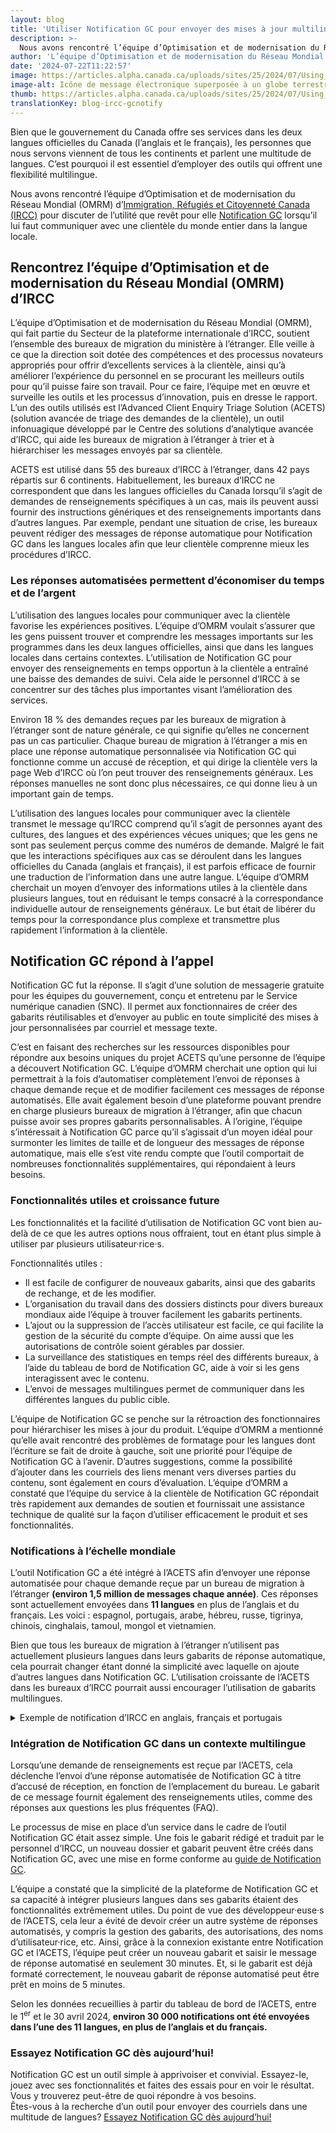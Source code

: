 ```yaml
---
layout: blog
title: 'Utiliser Notification GC pour envoyer des mises à jour multilingues à diverses communautés'
description: >-
  Nous avons rencontré l’équipe d’Optimisation et de modernisation du Réseau Mondial (OMRM) d’Immigration, Réfugiés et Citoyenneté Canada (IRCC) pour discuter de l’utilité que revêt pour elle Notification GC lorsqu’il lui faut communiquer avec une clientèle du monde entier dans la langue locale.
author: 'L’équipe d’Optimisation et de modernisation du Réseau Mondial (OMRM)'
date: '2024-07-22T11:22:57'
image: https://articles.alpha.canada.ca/uploads/sites/25/2024/07/Using_GC_Notify_send_multilingual_updates_Blog_Post_-copy.jpg
image-alt: Icône de message électronique superposée à un globe terrestre et entourée de bulles de texte, représentant l'envoi de messages multilingues partout dans le monde.
thumb: https://articles.alpha.canada.ca/uploads/sites/25/2024/07/Using_GC_Notify_send_multilingual_updates_Blog_Post_-copy.jpg
translationKey: blog-ircc-gcnotify
---
```


<p>Bien que le gouvernement du Canada offre ses services dans les deux langues officielles du Canada (l’anglais et le français), les personnes que nous servons viennent de tous les continents et parlent une multitude de langues. C’est pourquoi il est essentiel d’employer des outils qui offrent une flexibilité multilingue.&nbsp;</p>



<p>Nous avons rencontré l’équipe d’Optimisation et de modernisation du Réseau Mondial (OMRM) d’<a href="https://www.canada.ca/fr/immigration-refugies-citoyennete.html" target="_blank" rel="noreferrer noopener">Immigration, Réfugiés et Citoyenneté Canada (IRCC)</a> pour discuter de l’utilité que revêt pour elle <a href="https://notification.canada.ca" target="_blank" rel="noreferrer noopener">Notification&nbsp;GC</a> lorsqu’il lui faut communiquer avec une clientèle du monde entier dans la langue locale.</p>



<h2 class="wp-block-heading" id="h-rencontrez-l-equipe-d-optimisation-et-de-modernisation-du-reseau-mondial-omrm-d-ircc"><strong>Rencontrez l’équipe d’Optimisation et de modernisation du Réseau Mondial (OMRM) d’IRCC</strong></h2>



<p>L’équipe d’Optimisation et de modernisation du Réseau Mondial (OMRM), qui fait partie du Secteur de la plateforme internationale d’IRCC, soutient l’ensemble des bureaux de migration du ministère à l’étranger. Elle veille à ce que la direction soit dotée des compétences et des processus novateurs appropriés pour offrir d’excellents services à la clientèle, ainsi qu’à améliorer l’expérience du personnel en se procurant les meilleurs outils pour qu’il puisse faire son travail. Pour ce faire, l’équipe met en œuvre et surveille les outils et les processus d’innovation, puis en dresse le rapport. L’un des outils utilisés est l’Advanced Client Enquiry Triage Solution (ACETS) (solution avancée de triage des demandes de la clientèle), un outil infonuagique développé par le Centre des solutions d’analytique avancée d’IRCC, qui aide les bureaux de migration à l’étranger à trier et à hiérarchiser les messages envoyés par sa clientèle.&nbsp;</p>



<p>ACETS est utilisé dans 55 des bureaux d’IRCC à l’étranger, dans 42&nbsp;pays répartis sur 6&nbsp;continents. Habituellement, les bureaux d’IRCC ne correspondent que dans les langues officielles du Canada lorsqu’il s’agit de demandes de renseignements spécifiques à un cas, mais ils peuvent aussi fournir des instructions génériques et des renseignements importants dans d’autres langues. Par exemple, pendant une situation de crise, les bureaux peuvent rédiger des messages de réponse automatique pour Notification GC dans les langues locales afin que leur clientèle comprenne mieux les procédures d’IRCC.&nbsp;</p>



<h3 class="wp-block-heading" id="h-les-reponses-automatisees-permettent-d-economiser-du-temps-et-de-l-argent"><strong>Les réponses automatisées permettent d’économiser du temps et de l’argent</strong></h3>



<p>L’utilisation des langues locales pour communiquer avec la clientèle favorise les expériences positives. L’équipe d’OMRM voulait s’assurer que les gens puissent trouver et comprendre les messages importants sur les programmes dans les deux langues officielles, ainsi que dans les langues locales dans certains contextes. L’utilisation de Notification GC pour envoyer des renseignements en temps opportun à la clientèle a entraîné une baisse des demandes de suivi. Cela aide le personnel d’IRCC à se concentrer sur des tâches plus importantes visant l’amélioration des services.&nbsp;</p>



<p>Environ 18&nbsp;% des demandes reçues par les bureaux de migration à l’étranger sont de nature générale, ce qui signifie qu’elles ne concernent pas un cas particulier. Chaque bureau de migration à l’étranger a mis en place une réponse automatique personnalisée via Notification&nbsp;GC qui fonctionne comme un accusé de réception, et qui dirige la clientèle vers la page Web d’IRCC où l’on peut trouver des renseignements généraux. Les réponses manuelles ne sont donc plus nécessaires, ce qui donne lieu à un important gain de temps.&nbsp;</p>



<p>L’utilisation des langues locales pour communiquer avec la clientèle transmet le message qu’IRCC comprend qu’il s’agit de personnes ayant des cultures, des langues et des expériences vécues uniques; que les gens ne sont pas seulement perçus comme des numéros de demande. Malgré le fait que les interactions spécifiques aux cas se déroulent dans les langues officielles du Canada (anglais et français), il est parfois efficace de fournir une traduction de l’information dans une autre langue. L’équipe d’OMRM cherchait un moyen d’envoyer des informations utiles à la clientèle dans plusieurs langues, tout en réduisant le temps consacré à la correspondance individuelle autour de renseignements généraux. Le but était de libérer du temps pour la correspondance plus complexe et transmettre plus rapidement l’information à la clientèle.</p>



<h2 class="wp-block-heading" id="h-notification-nbsp-gc-repond-a-l-appel"><strong>Notification&nbsp;GC répond à l’appel</strong></h2>



<p>Notification&nbsp;GC fut la réponse. Il s’agit d’une solution de messagerie gratuite pour les équipes du gouvernement, conçu et entretenu par le Service numérique canadien (SNC). Il permet aux fonctionnaires de créer des gabarits réutilisables et d’envoyer au public en toute simplicité des mises à jour personnalisées par courriel et message texte.</p>



<p>C’est en faisant des recherches sur les ressources disponibles pour répondre aux besoins uniques du projet ACETS qu’une personne de l’équipe a découvert Notification&nbsp;GC. L’équipe d’OMRM cherchait une option qui lui permettrait à la fois d’automatiser complètement l’envoi de réponses à chaque demande reçue et de modifier facilement ces messages de réponse automatisés. Elle avait également besoin d’une plateforme pouvant prendre en charge plusieurs bureaux de migration à l’étranger, afin que chacun puisse avoir ses propres gabarits personnalisables. À l’origine, l’équipe s’intéressait à Notification&nbsp;GC parce qu’il s’agissait d’un moyen idéal pour surmonter les limites de taille et de longueur des messages de réponse automatique, mais elle s’est vite rendu compte que l’outil comportait de nombreuses fonctionnalités supplémentaires, qui répondaient à leurs besoins.&nbsp;</p>



<h3 class="wp-block-heading" id="h-fonctionnalites-utiles-et-croissance-future"><strong>Fonctionnalités utiles et croissance future</strong></h3>



<p>Les fonctionnalités et la facilité d’utilisation de Notification&nbsp;GC vont bien au-delà de ce que les autres options nous offraient, tout en étant plus simple à utiliser par plusieurs utilisateur·rice·s.</p>



<p>Fonctionnalités utiles&nbsp;:</p>



<ul class="wp-block-list">
<li>Il est facile de configurer de nouveaux gabarits, ainsi que des gabarits de rechange, et de les modifier.</li>



<li>L’organisation du travail dans des dossiers distincts pour divers bureaux mondiaux aide l’équipe à trouver facilement les gabarits pertinents.</li>



<li>L’ajout ou la suppression de l’accès utilisateur est facile, ce qui facilite la gestion de la sécurité du compte d’équipe. On aime aussi que les autorisations de contrôle soient gérables par dossier.&nbsp;</li>



<li>La surveillance des statistiques en temps réel des différents bureaux, à l’aide du tableau de bord de Notification&nbsp;GC, aide à voir si les gens interagissent avec le contenu.</li>



<li>L’envoi de messages multilingues permet de communiquer dans les différentes langues du public cible.&nbsp;</li>
</ul>



<p>L’équipe de Notification&nbsp;GC se penche sur la rétroaction des fonctionnaires pour hiérarchiser les mises à jour du produit. L’équipe d’OMRM a mentionné qu’elle avait rencontré des problèmes de formatage pour les langues dont l’écriture se fait de droite à gauche, soit une priorité pour l’équipe de Notification&nbsp;GC à l’avenir. D’autres suggestions, comme la possibilité d’ajouter dans les courriels des liens menant vers diverses parties du contenu, sont également en cours d’évaluation. L’équipe d’OMRM a constaté que l’équipe du service à la clientèle de Notification&nbsp;GC répondait très rapidement aux demandes de soutien et fournissait une assistance technique de qualité sur la façon d’utiliser efficacement le produit et ses fonctionnalités.&nbsp;</p>



<h3 class="wp-block-heading" id="h-notifications-a-l-echelle-mondiale"><strong>Notifications à l’échelle mondiale</strong></h3>



<p>L’outil Notification&nbsp;GC a été intégré à l’ACETS afin d’envoyer une réponse automatisée pour chaque demande reçue par un bureau de migration à l’étranger <strong>(environ 1,5&nbsp;million de messages chaque année)</strong>. Ces réponses sont actuellement envoyées dans <strong>11&nbsp;langues</strong> en plus de l’anglais et du français. Les voici&nbsp;: espagnol, portugais, arabe, hébreu, russe, tigrinya, chinois, cinghalais, tamoul, mongol et vietnamien.&nbsp;</p>



<p>Bien que tous les bureaux de migration à l’étranger n’utilisent pas actuellement plusieurs langues dans leurs gabarits de réponse automatique, cela pourrait changer étant donné la simplicité avec laquelle on ajoute d’autres langues dans Notification&nbsp;GC. L’utilisation croissante de l’ACETS dans les bureaux d’IRCC pourrait aussi encourager l’utilisation de gabarits multilingues.</p>



<details class="wp-block-cds-snc-accordion"><summary>Exemple de notification d’IRCC en anglais, français et portugais</summary><img loading="lazy" decoding="async" width="462" height="109" src="https://articles.alpha.canada.ca/uploads/sites/25/2024/07/IRCC-logo-ENG-copy.png" alt="" class="wp-image-1923" style="width: 746px;height: auto;max-width: 100%;" srcset="https://articles.alpha.canada.ca/uploads/sites/25/2024/07/IRCC-logo-ENG-copy.png 462w, https://articles.alpha.canada.ca/uploads/sites/25/2024/07/IRCC-logo-ENG-copy-300x71.png 300w" sizes="(max-width: 462px) 100vw, 462px" />


<hr class="wp-block-separator has-alpha-channel-opacity" />



<p><strong>Do not reply to this message / Ne pas répondre a ce message / Não responda a esta mensagem</strong></p>



<hr class="wp-block-separator has-alpha-channel-opacity" />



<p><em>This is an automated response to acknowledge receipt of your email by the Immigration, Refugees and Citizenship Canada (IRCC) office at the Consulate General of Canada in São Paulo.</em></p>



<p>Les versions en français et en portugais suivent</p>



<p>Versões em Francês e Português a seguir&nbsp;</p>



<p><strong>ENGLISH</strong></p>



<p><strong>If this email answers your enquiry, this is the only email response you will receive.</strong></p>



<p>For all other case-specific enquiries, due to the high volume of emails received by our office, please allow up to 15 days for a response to your email. Sending duplicate enquiries may delay processing and response times.</p>



<p><strong>Case-specific enquiries:</strong></p>



<p>Please complete the IRCC webform at <a href="https://can01.safelinks.protection.outlook.com/?url=https%3A%2F%2Fircc.canada.ca%2Fenglish%2Fcontacts%2Fweb-form.asp&amp;data=05%7C02%7CIRCC.GNOM-OMRM.IRCC%40cic.gc.ca%7Cbb4bb26bf33a47be715208dc90a49686%7C5694790aee7f4dea88c058988e5f2927%7C0%7C0%7C638544283773757583%7CUnknown%7CTWFpbGZsb3d8eyJWIjoiMC4wLjAwMDAiLCJQIjoiV2luMzIiLCJBTiI6Ik1haWwiLCJXVCI6Mn0%3D%7C0%7C%7C%7C&amp;sdata=UXGI2JgEtX9MUR3zpb9EpYDnxeg0AH%2FHSo2kZoF4msI%3D&amp;reserved=0" target="_blank" rel="noreferrer noopener">https://ircc.canada.ca/english/contacts/web-form.asp</a>. If you do not include the following information, we will not be able to respond:</p>



<ul class="wp-block-list">
<li>Full name;</li>



<li>File number (starts with a letter plus a series of numbers, for example: F000123456); and/or</li>



<li>Your unique client identifier (UCI).</li>
</ul>



<p><strong>Additional resources:</strong></p>



<p><strong>Help Centre:</strong> Find answers to frequently asked questions, including technical questions about your online application at <a href="https://can01.safelinks.protection.outlook.com/?url=https%3A%2F%2Fircc.canada.ca%2Fenglish%2Fhelpcentre%2Findex-featured-can.asp&amp;data=05%7C02%7CIRCC.GNOM-OMRM.IRCC%40cic.gc.ca%7Cbb4bb26bf33a47be715208dc90a49686%7C5694790aee7f4dea88c058988e5f2927%7C0%7C0%7C638544283773773523%7CUnknown%7CTWFpbGZsb3d8eyJWIjoiMC4wLjAwMDAiLCJQIjoiV2luMzIiLCJBTiI6Ik1haWwiLCJXVCI6Mn0%3D%7C0%7C%7C%7C&amp;sdata=uS6%2FGiid8btAyo79q7eVgwhnnn%2FKrQWPQg4fZEf%2BHzg%3D&amp;reserved=0" target="_blank" rel="noreferrer noopener">https://ircc.canada.ca/english/helpcentre/index-featured-can.asp</a></p>



<p><strong>General Information:</strong> If you are looking for information about IRCC’s programs, please visit <a href="https://can01.safelinks.protection.outlook.com/?url=http%3A%2F%2Fwww.canada.ca%2FImmigration&amp;data=05%7C02%7CIRCC.GNOM-OMRM.IRCC%40cic.gc.ca%7Cbb4bb26bf33a47be715208dc90a49686%7C5694790aee7f4dea88c058988e5f2927%7C0%7C0%7C638544283773787075%7CUnknown%7CTWFpbGZsb3d8eyJWIjoiMC4wLjAwMDAiLCJQIjoiV2luMzIiLCJBTiI6Ik1haWwiLCJXVCI6Mn0%3D%7C0%7C%7C%7C&amp;sdata=wms6snARSlbxwKLq92wUOnpih2laWTybEzSiyA7%2Bdy0%3D&amp;reserved=0" target="_blank" rel="noreferrer noopener">http://www.Canada.ca/Immigration</a></p>



<p>Regards,</p>



<p>Migration Section</p>



<p>Consulate General of Canada, São Paulo/SP, Brazil</p>



<p>________________________________________________________</p>



<p><strong>FRANÇAIS</strong></p>



<p><em>Ceci est une réponse automatisée pour accuser réception de votre courriel par le bureau d’Immigration, Réfugiés et Citoyenneté Canada (IRCC) au consulat général du Canada à São Paulo.</em></p>



<p><strong>Si ce courriel répond à votre requête, ce sera la seule réponse que vous recevrez.</strong></p>



<p>Pour toutes les autres demandes de renseignements spécifiques à des cas, veuillez prévoir jusqu’à de15 jours afin de recevoir une réponse, étant donné le volume élevé de courriels que nous recevons. L’envoi de requêtes en double ne fera que retarder le traitement et les délais de réponse.</p>



<p><strong>Demandes de renseignements spécifiques à des cas :</strong></p>



<p>Veuillez remplir le formulaire Web d’IRCC au <a href="https://can01.safelinks.protection.outlook.com/?url=https%3A%2F%2Fwww.canada.ca%2Ffr%2Fimmigration-refugies-citoyennete%2Forganisation%2Fcontactez-ircc%2Fformulaire-web2.html&amp;data=05%7C02%7CIRCC.GNOM-OMRM.IRCC%40cic.gc.ca%7Cbb4bb26bf33a47be715208dc90a49686%7C5694790aee7f4dea88c058988e5f2927%7C0%7C0%7C638544283773798342%7CUnknown%7CTWFpbGZsb3d8eyJWIjoiMC4wLjAwMDAiLCJQIjoiV2luMzIiLCJBTiI6Ik1haWwiLCJXVCI6Mn0%3D%7C0%7C%7C%7C&amp;sdata=otbfet2h38ooab6dR6LvHAqVoHIjQEJwAPE4zVsbP1E%3D&amp;reserved=0" target="_blank" rel="noreferrer noopener">https://www.canada.ca/fr/immigration-refugies-citoyennete/organisation/contactez-ircc/formulaire-web2.html</a><strong>. </strong>Si les informations ici-bas ne sont pas inclues, nous ne pourrons pas répondre à votre requête :&nbsp;</p>



<ul class="wp-block-list">
<li>Nom complet ;</li>



<li>Numéro de demande (commençant avec une lettre et suivi de numéros, par exemple : F000123456) ; et/ou</li>



<li>Votre numéro d’identificateur unique de client (IUC).</li>
</ul>



<p><strong>Ressources additionnelles :</strong></p>



<p><strong>Centre d’aide :</strong> Vous pouvez trouver les réponses aux questions fréquemment posées, y compris les questions techniques sur votre demande en ligne à <a href="https://can01.safelinks.protection.outlook.com/?url=https%3A%2F%2Fircc.canada.ca%2Ffrancais%2Fcentre-aide%2Findex-en-vedette-can.asp&amp;data=05%7C02%7CIRCC.GNOM-OMRM.IRCC%40cic.gc.ca%7Cbb4bb26bf33a47be715208dc90a49686%7C5694790aee7f4dea88c058988e5f2927%7C0%7C0%7C638544283773808947%7CUnknown%7CTWFpbGZsb3d8eyJWIjoiMC4wLjAwMDAiLCJQIjoiV2luMzIiLCJBTiI6Ik1haWwiLCJXVCI6Mn0%3D%7C0%7C%7C%7C&amp;sdata=TQKezFjh%2B9GuFSa8eTFHMCozAlYvk%2FPKKKyMMkzo1OM%3D&amp;reserved=0" target="_blank" rel="noreferrer noopener">https://ircc.canada.ca/francais/centre-aide/index-en-vedette-can.asp</a></p>



<p><strong>Informations générales :</strong> Si vous recherchez des informations sur les programmes d’IRCC, veuillez visiter <a href="https://can01.safelinks.protection.outlook.com/?url=https%3A%2F%2Fwww.canada.ca%2Ffr%2Fservices%2Fimmigration-citoyennete.html&amp;data=05%7C02%7CIRCC.GNOM-OMRM.IRCC%40cic.gc.ca%7Cbb4bb26bf33a47be715208dc90a49686%7C5694790aee7f4dea88c058988e5f2927%7C0%7C0%7C638544283773818889%7CUnknown%7CTWFpbGZsb3d8eyJWIjoiMC4wLjAwMDAiLCJQIjoiV2luMzIiLCJBTiI6Ik1haWwiLCJXVCI6Mn0%3D%7C0%7C%7C%7C&amp;sdata=u6PHod7FD1SKssBoO0l0rQLdflny8ewEImT7FXjwL38%3D&amp;reserved=0" target="_blank" rel="noreferrer noopener">https://www.canada.ca/fr/services/immigration-citoyennete.html</a></p>



<p>Salutations,</p>



<p>Section de la migration</p>



<p>Consulat général du Canada, São Paulo/SP, Brésil</p>



<p>________________________________________________________</p>



<p><strong>PORTUGUÊS</strong></p>



<p><em>Esta é uma resposta automática para confirmar o recebimento do e-mail enviado para o escritório de Imigração, Refugiados e Cidadania do Canadá (IRCC) do Consulado Geral do Canadá em São Paulo.</em></p>



<p><strong>Se este e-mail responder à sua pergunta, esta será a única resposta por e-mail que você receberá.</strong></p>



<p>Para todas as outras dúvidas específicas, devido ao grande volume de e-mails recebidos no nosso escritório, aguarde até 15 dias para receber sua resposta. O envio de consultas duplicadas pode atrasar o processamento e os tempos de resposta.</p>



<p><strong>Consulta de casos específicos:</strong></p>



<p>Por favor complete o formulário do IRCC na internet <a href="https://can01.safelinks.protection.outlook.com/?url=https%3A%2F%2Fircc.canada.ca%2Fenglish%2Fcontacts%2Fweb-form.asp&amp;data=05%7C02%7CIRCC.GNOM-OMRM.IRCC%40cic.gc.ca%7Cbb4bb26bf33a47be715208dc90a49686%7C5694790aee7f4dea88c058988e5f2927%7C0%7C0%7C638544283773827836%7CUnknown%7CTWFpbGZsb3d8eyJWIjoiMC4wLjAwMDAiLCJQIjoiV2luMzIiLCJBTiI6Ik1haWwiLCJXVCI6Mn0%3D%7C0%7C%7C%7C&amp;sdata=KhNeFHRfrRgSaV7XyqOkA6YR%2F3wH9IRN7w1e%2FmbSsBo%3D&amp;reserved=0" target="_blank" rel="noreferrer noopener">https://ircc.canada.ca/english/contacts/web-form.asp</a>. Se você não incluir as seguintes informações, não conseguiremos atender a sua questão:</p>



<ul class="wp-block-list">
<li>Nome completo;</li>



<li>Número do pedido de visto (uma letra seguida de uma série de dígitos, por exemplo: F000123456; e/ou</li>



<li>Seu número UCI (unique client identifier).</li>
</ul>



<p><strong>Informações adicionais:</strong></p>



<p><strong>Central de ajuda:</strong> Encontre as perguntas frequentes, incluindo questões técnicas sobre sua inscrição on-line em <a href="https://can01.safelinks.protection.outlook.com/?url=https%3A%2F%2Fircc.canada.ca%2Fenglish%2Fhelpcentre%2Findex-featured-can.asp&amp;data=05%7C02%7CIRCC.GNOM-OMRM.IRCC%40cic.gc.ca%7Cbb4bb26bf33a47be715208dc90a49686%7C5694790aee7f4dea88c058988e5f2927%7C0%7C0%7C638544283773836526%7CUnknown%7CTWFpbGZsb3d8eyJWIjoiMC4wLjAwMDAiLCJQIjoiV2luMzIiLCJBTiI6Ik1haWwiLCJXVCI6Mn0%3D%7C0%7C%7C%7C&amp;sdata=IlU7O1wpGt6Irhn0WQeAhNnYHDdaEGpHogw6TAj0ff4%3D&amp;reserved=0" target="_blank" rel="noreferrer noopener">https://ircc.canada.ca/english/helpcentre/index-featured-can.asp</a></p>



<p><strong>Informações gerais:</strong> Se você estiver procurando informações sobre os programas do IRCC, por favor visite <a href="https://can01.safelinks.protection.outlook.com/?url=http%3A%2F%2Fwww.canada.ca%2FImmigration&amp;data=05%7C02%7CIRCC.GNOM-OMRM.IRCC%40cic.gc.ca%7Cbb4bb26bf33a47be715208dc90a49686%7C5694790aee7f4dea88c058988e5f2927%7C0%7C0%7C638544283773845649%7CUnknown%7CTWFpbGZsb3d8eyJWIjoiMC4wLjAwMDAiLCJQIjoiV2luMzIiLCJBTiI6Ik1haWwiLCJXVCI6Mn0%3D%7C0%7C%7C%7C&amp;sdata=ciR7QlwpJMlmCX5K9IXkVWwYCmHBDkfhhqTua3RMGAk%3D&amp;reserved=0" target="_blank" rel="noreferrer noopener">http://www.Canada.ca/Immigration</a></p>



<p>Cordialmente,</p>



<p>Seção de Imigração</p>



<p>Consulado Geral do Canadá, Brasil, São Paulo/SP, Brazil</p>
</details>



<h3 class="wp-block-heading"><strong>Intégration de Notification GC dans un contexte multilingue</strong></h3>



<p>Lorsqu’une demande de renseignements est reçue par l’ACETS, cela déclenche l’envoi d’une réponse automatisée de Notification&nbsp;GC à titre d’accusé de réception, en fonction de l’emplacement du bureau. Le gabarit de ce message fournit également des renseignements utiles, comme des réponses aux questions les plus fréquentes (FAQ).&nbsp;</p>



<p>Le processus de mise en place d’un service dans le cadre de l’outil Notification&nbsp;GC était assez simple. Une fois le gabarit rédigé et traduit par le personnel d’IRCC, un nouveau dossier et gabarit peuvent être créés dans Notification&nbsp;GC, avec une mise en forme conforme au <a href="https://notification.canada.ca/guides-reference" target="_blank" rel="noreferrer noopener">guide de Notification GC</a>.&nbsp;</p>



<p>L’équipe a constaté que la simplicité de la plateforme de Notification&nbsp;GC et sa capacité à intégrer plusieurs langues dans ses gabarits étaient des fonctionnalités extrêmement utiles. Du point de vue des développeur·euse·s de l’ACETS, cela leur a évité de devoir créer un autre système de réponses automatisés, y compris la gestion des gabarits, des autorisations, des noms d’utilisateur·rice, etc. Ainsi, grâce à la connexion existante entre Notification GC et l’ACETS, l’équipe peut créer un nouveau gabarit et saisir le message de réponse automatisé en seulement 30&nbsp;minutes. Et, si le gabarit est déjà formaté correctement, le nouveau gabarit de réponse automatisé peut être prêt en moins de 5&nbsp;minutes.&nbsp;&nbsp;</p>



<p>Selon les données recueillies à partir du tableau de bord de l’ACETS, entre le 1<sup>er</sup> et le 30&nbsp;avril 2024, <strong>environ 30&nbsp;000&nbsp;notifications ont été envoyées dans l’une des 11&nbsp;langues, en plus de l’anglais et du français.</strong></p>



<h3 class="wp-block-heading" id="h-essayez-notification-gc-des-aujourd-hui"><strong>Essayez Notification GC dès aujourd’hui! </strong></h3>



<p>Notification GC est un outil simple à apprivoiser et convivial. Essayez-le, jouez avec ses fonctionnalités et faites des essais pour en voir le résultat. Vous y trouverez peut-être de quoi répondre à vos besoins.<br>Êtes-vous à la recherche d’un outil pour envoyer des courriels dans une multitude de langues? <a href="https://notification.canada.ca" target="_blank" rel="noreferrer noopener">Essayez Notification GC dès aujourd’hui!</a></p>

